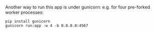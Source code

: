 Another way to run this app is under gunicorn: e.g. for four pre-forked
worker processes:

~~~
pip install gunicorn
gunicorn run:app -w 4 -b 0.0.0.0:4567
~~~
